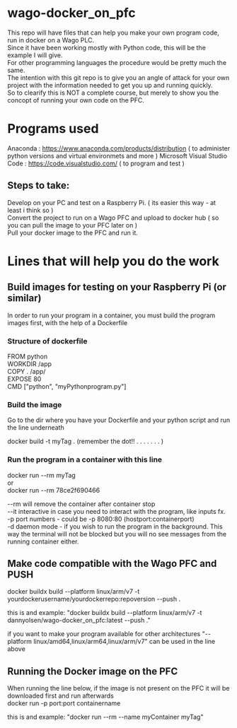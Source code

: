 # wago-docker_on_pfc
This repo will have files that can help you make your own program code, run in docker on a Wago PLC. \
Since it have been working mostly with Python code, this will be the example I will give. \
For other programming languages the procedure would be pretty much the same. \
The intention with this git repo is to give you an angle of attack for your own project with the information needed to get you up and running quickly.\
So to clearify this is NOT a complete course, but merely to show you the concopt of running your own code on the PFC.

# Programs used
Anaconda : https://www.anaconda.com/products/distribution ( to administer python versions and virtual environmets and more )
Microsoft Visual Studio Code : https://code.visualstudio.com/ ( to program and test )

## Steps to take:
Develop on your PC and test on a Raspberry Pi.                        ( its easier this way - at least i think so ) \
Convert the project to run on a Wago PFC and upload to docker hub     ( so you can pull the image to your PFC later on ) \
Pull your docker image to the PFC and run it.

# Lines that will help you do the work
## Build images for testing on your Raspberry Pi (or similar)
In order to run your program in a container, you must build the program images first, with the help of a Dockerfile

### Structure of dockerfile
FROM python       \
WORKDIR /app      \
COPY . /app/      \
EXPOSE 80         \
CMD ["python", "myPythonprogram.py"]

### Build the image
Go to the dir where you have your Dockerfile and your python script and run the line underneath

docker build -t myTag . (remember the dot!! . . . . . . . )

### Run the program in a container with this line
docker run --rm myTag \
or \
docker run --rm 78ce2f690466

--rm will remove the container after container stop \
--it interactive in case you need to interact with the program, like inputs fx. \
-p port numbers - could be -p 8080:80 (hostport:containerport) \
-d daemon mode - if you wish to run the program in the background. This way the terminal will not be blocked but you will no see messages from the running container either.

## Make code compatible with the Wago PFC and PUSH
docker buildx build --platform linux/arm/v7 -t yourdockerusername/yourdockerrepo:repoversion --push .

this is and example: "docker buildx build --platform linux/arm/v7 -t dannyolsen/wago-docker_on_pfc:latest --push ."

if you want to make your program available for other architectures "--platform linux/amd64,linux/arm64,linux/arm/v7" can be used in the line above

## Running the Docker image on the PFC
When running the line below, if the image is not present on the PFC it will be downloaded first and run afterwards \
docker run -p port:port containername

this is and example: "docker run --rm --name myContainer myTag"
